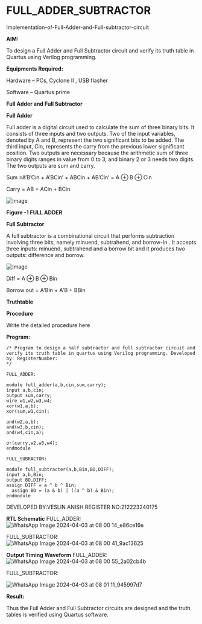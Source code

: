 # FULL_ADDER_SUBTRACTOR

Implementation-of-Full-Adder-and-Full-subtractor-circuit

**AIM:**

To design a Full Adder and Full Subtractor circuit and verify its truth table in Quartus using Verilog programming.

**Equipments Required:**

Hardware – PCs, Cyclone II , USB flasher

Software – Quartus prime

**Full Adder and Full Subtractor**

**Full Adder**

Full adder is a digital circuit used to calculate the sum of three binary bits. It consists of three inputs and two outputs. Two of the input variables, denoted by A and B, represent the two significant bits to be added. The third input, Cin, represents the carry from the previous lower significant position. Two outputs are necessary because the arithmetic sum of three binary digits ranges in value from 0 to 3, and binary 2 or 3 needs two digits. The two outputs are sum and carry.

Sum =A’B’Cin + A’BCin’ + ABCin + AB’Cin’ = A ⊕ B ⊕ Cin 

Carry = AB + ACin + BCin

![image](https://github.com/naavaneetha/FULL_ADDER_SUBTRACTOR/assets/154305477/0f30ba51-5ffb-4198-845f-18e054f675e7)

**Figure -1 FULL ADDER**

**Full Subtractor**

A full subtractor is a combinational circuit that performs subtraction involving three bits, namely minuend, subtrahend, and borrow-in . It accepts three inputs: minuend, subtrahend and a borrow bit and it produces two outputs: difference and borrow.

![image](https://github.com/naavaneetha/FULL_ADDER_SUBTRACTOR/assets/154305477/02b24f51-ab51-4304-9ad6-7b81ffc1ead5)

Diff = A ⊕ B ⊕ Bin 

Borrow out = A'Bin + A'B + BBin

**Truthtable**

**Procedure**

Write the detailed procedure here

**Program:**
```
/* Program to design a half subtractor and full subtractor circuit and verify its truth table in quartus using Verilog programming. Developed by: RegisterNumber:
*/

FULL_ADDER:

module full_adder(a,b,cin,sum,carry);
input a,b,cin;
output sum,carry;
wire w1,w2,w3,w4;       
xor(w1,a,b);
xor(sum,w1,cin);        

and(w2,a,b);
and(w3,b,cin);
and(w4,cin,a);

or(carry,w2,w3,w4);
endmodule

FULL_SUBRACTOR:

module full_subtracter(a,b,Bin,BO,DIFF);
input a,b,Bin;
output BO,DIFF;
assign DIFF = a ^ b ^ Bin;
  assign BO = (a & b) | ((a ^ b) & Bin);
endmodule
```

DEVELOPED BY:VESLIN ANISH
REGISTER NO:212223240175

**RTL Schematic**
FULL_ADDER:
![WhatsApp Image 2024-04-03 at 08 00 14_e86ce16e](https://github.com/veslin23000303/FULL_ADDER_SUBTRACTOR/assets/151148539/ebadfbf8-c469-4197-8bf3-a0492548419e)

FULL_SUBTRACTOR:
![WhatsApp Image 2024-04-03 at 08 00 41_9ac13625](https://github.com/veslin23000303/FULL_ADDER_SUBTRACTOR/assets/151148539/30b8c910-7fa2-46ac-bd1e-1d5e40e5f3d4)




**Output Timing Waveform**
FULL_ADDER:
![WhatsApp Image 2024-04-03 at 08 00 55_2a02cb4b](https://github.com/veslin23000303/FULL_ADDER_SUBTRACTOR/assets/151148539/acbe3cd0-7a92-4e1b-8fa8-57e6294a5ff0)


FULL_SUBTRACTOR:

![WhatsApp Image 2024-04-03 at 08 01 11_945997d7](https://github.com/veslin23000303/FULL_ADDER_SUBTRACTOR/assets/151148539/88b9a2eb-6db1-4c25-b24d-7c98323bbd41)


**Result:**

Thus the Full Adder and Full Subtractor circuits are designed and the truth tables is verified using Quartus software.



